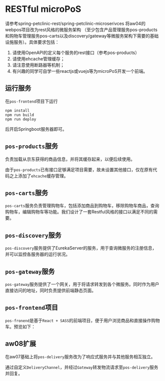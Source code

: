 # RESTful microPoS

请参考spring-petclinic-rest/spring-petclinic-microserivces 将aw04的webpos项目改为rest风格的微服务架构
（至少包含产品管理服务pos-products和购物车管理服务pos-carts以及discovery/gateway等微服务架构下需要的基础设施服务）。具体要求包括：

1. 请使用OpenAPI的定义每个服务的rest接口（参考pos-products）
2. 请使用ehcache管理缓存；
3. 请注意使用断路器等机制；
4. 有兴趣的同学可自学一些reactjs或vuejs等为microPoS开发一个前端。

## 运行服务

在`pos-frontend`项目下运行

```shell
npm install
npm run build
npm run deploy
```

后开启Springboot服务器即可。

## `pos-products`服务

负责加载从京东获得的商品信息，并将其缓存起来，以便后续使用。

由于`pos-products`已有接口足够满足项目需要，故未设置其他接口，仅在原有代码之上添加了`ehcache`缓存管理。

## `pos-carts`服务

`pos-carts`服务负责管理购物车，包括添加商品到购物车，移除购物车商品，查询购物车，编辑购物车等功能。我们设计了一套Restful风格的接口以满足不同的需要。

## `pos-discovery`服务

`pos-discovery`服务提供了EurekaServer的服务，用于查询微服务的注册信息，并可以监控各服务器的运行状况。

## `pos-gateway`服务

`pos-gateway`服务提供了一个网关，用于将请求转发到各个微服务。同时作为用户直接访问的地址，同时负责提供前端静态页面。


## `pos-frontend`项目

`pos-fronend`是基于`React + SASS`的前端项目，便于用户浏览商品和直接操作购物车。预览如下：


## aw08扩展

在aw07基础上将`pos-delivery`服务改为了响应式服务并与其他服务相互独立。

通过自定义`DeliveryChannel`，并经过`Gateway`转发物流请求至`pos-delivery`服务并回复。
